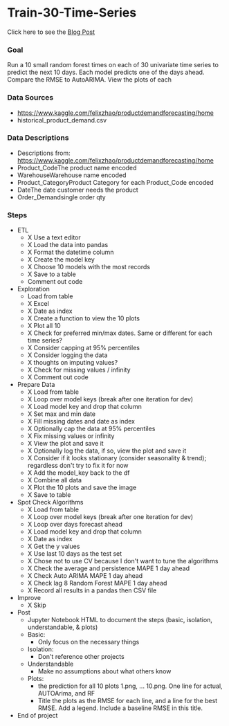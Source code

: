 # Train-30-Time-Series

Click here to see the [Blog Post](http://data-in-model-out.com/time-series-train-30-models/)

### Goal

Run a 10 small random forest times on each of 30 univariate time series to predict the next 10 days.  Each model predicts one of the days ahead.  Compare the RMSE to AutoARIMA.  View the plots of each

### Data Sources

- https://www.kaggle.com/felixzhao/productdemandforecasting/home
- historical_product_demand.csv

### Data Descriptions

- Descriptions from: https://www.kaggle.com/felixzhao/productdemandforecasting/home
- Product_CodeThe product name encoded
- WarehouseWarehouse name encoded
- Product_CategoryProduct Category for each Product_Code encoded
- DateThe date customer needs the product
- Order_Demandsingle order qty


### Steps

- ETL
  - X Use a text editor
  - X Load the data into pandas
  - X Format the datetime column
  - X Create the model key
  - X Choose 10 models with the most records
  - X Save to a table
  - Comment out code
- Exploration
  - Load from table
  - X Excel
  - X Date as index
  - X Create a function to view the 10 plots
  - X Plot all 10
  - X Check for preferred min/max dates.  Same or different for each time series?
  - X Consider capping at 95% percentiles
  - X Consider logging the data
  - X thoughts on imputing values?
  - X Check for missing values / infinity
  - X Comment out code  
- Prepare Data
  - X Load from table
  - X Loop over model keys (break after one iteration for dev)  
  - X Load model key and drop that column
  - X Set max and min date
  - X Fill missing dates and date as index
  - X Optionally cap the data at 95% percentiles
  - X Fix missing values or infinity
  - X View the plot and save it
  - X Optionally log the data, if so, view the plot and save it
  - X Consider if it looks stationary (consider seasonality & trend); regardless don't try to fix it for now
  - X Add the model_key back to the df
  - X Combine all data
  - X Plot the 10 plots and save the image
  - X Save to table
- Spot Check Algorithms
  - X Load from table
  - X Loop over model keys (break after one iteration for dev)  
  - X Loop over days forecast ahead
  - X Load model key and drop that column
  - X Date as index
  - X Get the y values
  - X Use last 10 days as the test set
  - X Chose not to use CV because I don't want to tune the algorithms
  - X Check the average and persistence MAPE 1 day ahead
  - X Check Auto ARIMA MAPE 1 day ahead
  - X Check lag 8 Random Forest MAPE 1 day ahead
  - X Record all results in a pandas then CSV file
- Improve
  - X Skip
- Post
  - Jupyter Notebook HTML to document the steps (basic, isolation, understandable, & plots)
  - Basic:
    - Only focus on the necessary things
  - Isolation:
    - Don't reference other projects
  - Understandable
    - Make no assumptions about what others know
  - Plots:
    - the prediction for all 10 plots 1.png, ... 10.png.  One line for actual, AUTOArima, and RF
    - Title the plots as the RMSE for each line, and a line for the best RMSE.  Add a legend.  Include a baseline RMSE in this title.
- End of project
